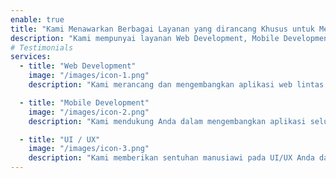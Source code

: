 ```yaml
---
enable: true
title: "Kami Menawarkan Berbagai Layanan yang dirancang Khusus untuk Memenuhi Kebutuhan Anda."
description: "Kami mempunyai layanan Web Development, Mobile Development dan UI/UX menggunakan React Js, Flutter, dan Next Js."
# Testimonials
services:
  - title: "Web Development"
    image: "/images/icon-1.png"
    description: "Kami merancang dan mengembangkan aplikasi web lintas platform yang sangat skalabel."

  - title: "Mobile Development"
    image: "/images/icon-2.png"
    description: "Kami mendukung Anda dalam mengembangkan aplikasi seluler modern dan kaya fitur."

  - title: "UI / UX"
    image: "/images/icon-3.png"
    description: "Kami memberikan sentuhan manusiawi pada UI/UX Anda dan membuat pengguna Anda tertarik pada aplikasi Anda."
---
```

